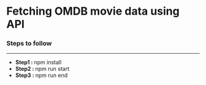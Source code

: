 # Fetching OMDB movie data using API

<h3>Steps to follow</h3>
<hr>
<ul>
   <li><strong>Step1 : </strong>npm install</li>
   <li><strong>Step2 : </strong>npm run start</li>
   <li><strong>Step3 : </strong>npm run end</li>
</ul>